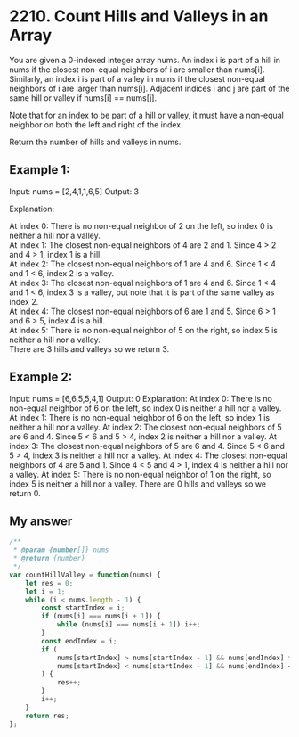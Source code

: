 # 2210. Count Hills and Valleys in an Array

You are given a 0-indexed integer array nums. An index i is part of a hill in nums if the closest non-equal neighbors of i are smaller than nums[i]. Similarly, an index i is part of a valley in nums if the closest non-equal neighbors of i are larger than nums[i]. Adjacent indices i and j are part of the same hill or valley if nums[i] == nums[j].

Note that for an index to be part of a hill or valley, it must have a non-equal neighbor on both the left and right of the index.

Return the number of hills and valleys in nums.

 

## Example 1:

Input: nums = [2,4,1,1,6,5]
Output: 3

Explanation:

At index 0: There is no non-equal neighbor of 2 on the left, so index 0 is neither a hill nor a valley.  
At index 1: The closest non-equal neighbors of 4 are 2 and 1. Since 4 > 2 and 4 > 1, index 1 is a hill.   
At index 2: The closest non-equal neighbors of 1 are 4 and 6. Since 1 < 4 and 1 < 6, index 2 is a valley.  
At index 3: The closest non-equal neighbors of 1 are 4 and 6. Since 1 < 4 and 1 < 6, index 3 is a valley, but note that it is part of the same valley as index 2.  
At index 4: The closest non-equal neighbors of 6 are 1 and 5. Since 6 > 1 and 6 > 5, index 4 is a hill.    
At index 5: There is no non-equal neighbor of 5 on the right, so index 5 is neither a hill nor a valley.     
There are 3 hills and valleys so we return 3.
## Example 2:
 
Input: nums = [6,6,5,5,4,1]
Output: 0 
Explanation:
At index 0: There is no non-equal neighbor of 6 on the left, so index 0 is neither a hill nor a valley. 
At index 1: There is no non-equal neighbor of 6 on the left, so index 1 is neither a hill nor a valley. 
At index 2: The closest non-equal neighbors of 5 are 6 and 4. Since 5 < 6 and 5 > 4, index 2 is neither a hill nor a valley. 
At index 3: The closest non-equal neighbors of 5 are 6 and 4. Since 5 < 6 and 5 > 4, index 3 is neither a hill nor a valley. 
At index 4: The closest non-equal neighbors of 4 are 5 and 1. Since 4 < 5 and 4 > 1, index 4 is neither a hill nor a valley. 
At index 5: There is no non-equal neighbor of 1 on the right, so index 5 is neither a hill nor a valley. 
There are 0 hills and valleys so we return 0. 



## My answer 

```javascript
/**
 * @param {number[]} nums
 * @return {number}
 */
var countHillValley = function(nums) {
    let res = 0;
    let i = 1;
    while (i < nums.length - 1) {
        const startIndex = i;
        if (nums[i] === nums[i + 1]) {
            while (nums[i] === nums[i + 1]) i++;
        }
        const endIndex = i;
        if (
            nums[startIndex] > nums[startIndex - 1] && nums[endIndex] > nums[endIndex + 1] ||
            nums[startIndex] < nums[startIndex - 1] && nums[endIndex] < nums[endIndex + 1]
        ) {
            res++;
        }
        i++;
    }
    return res;
};
```

